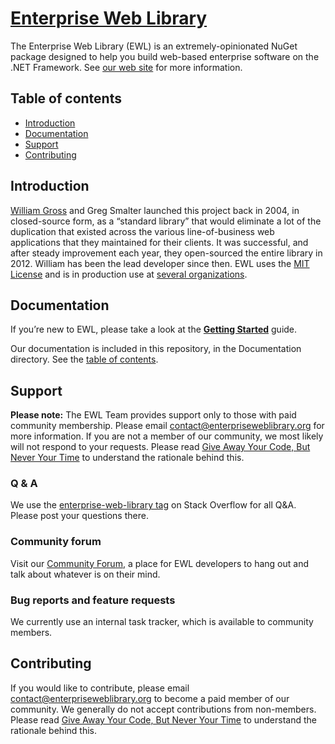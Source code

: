 # [Enterprise Web Library](http://enterpriseweblibrary.org/)

The Enterprise Web Library (EWL) is an extremely-opinionated NuGet package designed to help you build web-based enterprise software on the .NET Framework. See [our web site](http://enterpriseweblibrary.org/) for more information.


## Table of contents

*	[Introduction](#introduction)
*	[Documentation](#documentation)
*	[Support](#support)
*	[Contributing](#contributing)


## Introduction

[William Gross](http://wgross.net/) and Greg Smalter launched this project back in 2004, in closed-source form, as a “standard library” that would eliminate a lot of the duplication that existed across the various line-of-business web applications that they maintained for their clients. It was successful, and after steady improvement each year, they open-sourced the entire library in 2012. William has been the lead developer since then. EWL uses the [MIT License](http://opensource.org/licenses/MIT) and is in production use at [several organizations](http://enterpriseweblibrary.org/usedby/).


## Documentation

If you’re new to EWL, please take a look at the **[Getting Started](Documentation/Guides/GettingStarted.md)** guide.

Our documentation is included in this repository, in the Documentation directory. See the [table of contents](Documentation/TableOfContents.md).


## Support

**Please note:** The EWL Team provides support only to those with paid community membership. Please email contact@enterpriseweblibrary.org for more information. If you are not a member of our community, we most likely will not respond to your requests. Please read [Give Away Your Code, But Never Your Time](http://wgross.net/essays/give-away-your-code-but-never-your-time) to understand the rationale behind this.


###	Q & A

We use the [enterprise-web-library tag](http://stackoverflow.com/questions/tagged/enterprise-web-library) on Stack Overflow for all Q&A. Please post your questions there.


### Community forum

Visit our [Community Forum](https://community.enterpriseweblibrary.org/), a place for EWL developers to hang out and talk about whatever is on their mind.


### Bug reports and feature requests

We currently use an internal task tracker, which is available to community members.


## Contributing

If you would like to contribute, please email contact@enterpriseweblibrary.org to become a paid member of our community. We generally do not accept contributions from non-members. Please read [Give Away Your Code, But Never Your Time](http://wgross.net/essays/give-away-your-code-but-never-your-time) to understand the rationale behind this.